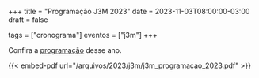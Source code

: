 +++
title = "Programação J3M 2023"
date = 2023-11-03T08:00:00-03:00
draft = false

tags = ["cronograma"]
eventos = ["j3m"]
+++

Confira a [programação](/arquivos/2023/j3m/j3m_programacao_2023.pdf) desse ano.

{{< embed-pdf url="/arquivos/2023/j3m/j3m_programacao_2023.pdf" >}}

